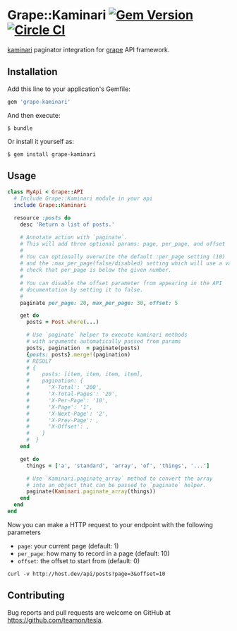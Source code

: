 # Grape::Kaminari [![Gem Version](https://badge.fury.io/rb/grape-kaminari.png)](http://badge.fury.io/rb/grape-kaminari) [![Circle CI](https://circleci.com/gh/monterail/grape-kaminari.png?style=shield)](https://circleci.com/gh/monterail/grape-kaminari)

[kaminari](https://github.com/amatsuda/kaminari) paginator integration for [grape](https://github.com/intridea/grape) API framework.

## Installation

Add this line to your application's Gemfile:

```ruby
gem 'grape-kaminari'
```

And then execute:

```
$ bundle
```

Or install it yourself as:

```
$ gem install grape-kaminari
```

## Usage

```ruby
class MyApi < Grape::API
  # Include Grape::Kaminari module in your api
  include Grape::Kaminari

  resource :posts do
    desc 'Return a list of posts.'

    # Annotate action with `paginate`.
    # This will add three optional params: page, per_page, and offset
    #
    # You can optionally overwrite the default :per_page setting (10)
    # and the :max_per_page(false/disabled) setting which will use a validator to
    # check that per_page is below the given number.
    #
    # You can disable the offset parameter from appearing in the API
    # documentation by setting it to false.
    #
    paginate per_page: 20, max_per_page: 30, offset: 5

    get do
      posts = Post.where(...)

      # Use `paginate` helper to execute kaminari methods
      # with arguments automatically passed from params
      posts, pagination  = paginate(posts)
      {posts: posts}.merge!(pagination)
      # RESULT
      # {
      #    posts: [item, item, item, item],
      #    pagination: {
      #      'X-Total': '200',
      #      'X-Total-Pages': '20',
      #      'X-Per-Page': '10',
      #      'X-Page': '1',
      #      'X-Next-Page': '2',
      #      'X-Prev-Page': ,
      #      'X-Offset': ,
      #    }
      #  }
    end

    get do
      things = ['a', 'standard', 'array', 'of', 'things', '...']

      # Use `Kaminari.paginate_array` method to convert the array
      # into an object that can be passed to `paginate` helper.
      paginate(Kaminari.paginate_array(things))
    end
  end
end
```

Now you can make a HTTP request to your endpoint with the following parameters

- `page`: your current page (default: 1)
- `per_page`: how many to record in a page (default: 10)
- `offset`: the offset to start from (default: 0)

```
curl -v http://host.dev/api/posts?page=3&offset=10
```

## Contributing

Bug reports and pull requests are welcome on GitHub at https://github.com/teamon/tesla.
